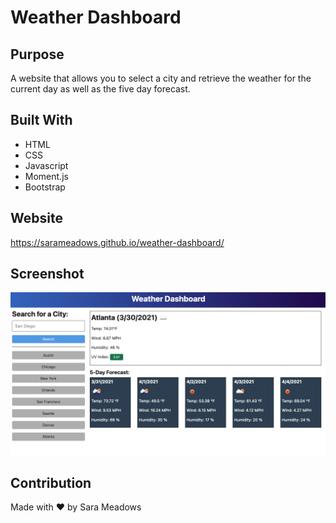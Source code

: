 # Weather Dashboard

## Purpose
A website that allows you to select a city and retrieve the weather for the current day as well as the five day forecast.

## Built With
* HTML
* CSS
* Javascript
* Moment.js
* Bootstrap

## Website
https://sarameadows.github.io/weather-dashboard/

## Screenshot
<img src="./assets/images/mockup.png" alt="mockup"/>

## Contribution
Made with ❤️ by Sara Meadows